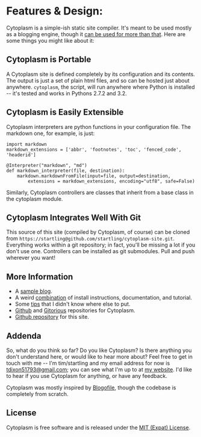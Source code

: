 # Features & Design:
Cytoplasm is a simple-ish static site compiler. It's meant to be used mostly as a blogging engine, though it [can be used for more than that](#cytoplasm-is-easily-extensible). Here are some things you might like about it:

## Cytoplasm is Portable
A Cytoplasm site is defined completely by its configuration and its contents. The output is just a set of plain html files, and so can be hosted just about anywhere. `cytoplasm`, the script, will run anywhere where Python is installed -- it's tested and works in Pythons 2.7.2 and 3.2.

## Cytoplasm is Easily Extensible
Cytoplasm interpreters are python functions in your configuration file. The markdown one, for example, is just:
~~~~{.python}
import markdown
markdown_extensions = ['abbr', 'footnotes', 'toc', 'fenced_code', 'headerid']

@Interpreter("markdown", "md")
def markdown_interpreter(file, destination):
    markdown.markdownFromFile(input=file, output=destination,
        extensions = markdown_extensions, encoding="utf8", safe=False)
~~~~
Similarly, Cytoplasm controllers are classes that inherit from a base class in the cytoplasm module.

## Cytoplasm Integrates Well With Git
This source of this site (compiled by Cytoplasm, of course) can be cloned from `https://startling@github.com/startling/cytoplasm-site.git`. Everything works within a git repository; in fact, you'll be missing a lot if you don't use one. Controllers can be installed as git submodules. Pull and push wherever you want!

## More Information
* A [sample blog](/blog).
* A weird [combination](/tutorial) of install instructions, documentation, and tutorial.
* Some [tips](/tutorial/tips.html) that I didn't know where else to put.
* [Github](https://github.com/startling/cytoplasm) and [Gitorious](https://gitorious.org/cytoplasm/cytoplasm) repositories for Cytoplasm. 
* [Github repository](https://github.com/startling/cytoplasm-site) for this site.

## Addenda
So, what do you think so far? Do you like Cytoplasm? Is there anything you don't understand here, or would like to hear more about? Feel free to get in touch with me -- I'm tim/startling and my email address for now is <tdixon51793@gmail.com>; you can see what I'm up to at [my website](http://somethingsido.com). I'd like to hear if you use Cytoplasm for anything, or have any feedback.

Cytoplasm was mostly inspired by [Blogofile](http://blogofile.com/), though the codebase is completely from scratch.

## License

Cytoplasm is free software and is released under the [MIT (Expat) License](https://github.com/startling/cytoplasm/blob/master/LICENSE).
